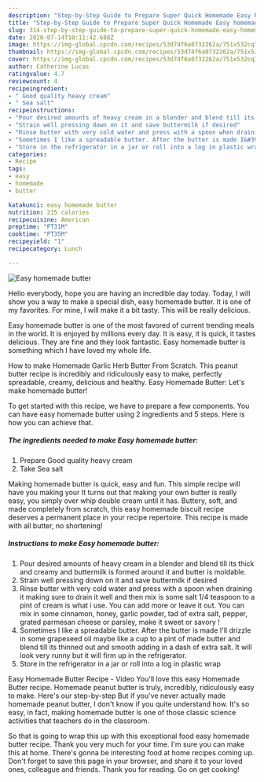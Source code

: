 ```yaml
---
description: "Step-by-Step Guide to Prepare Super Quick Homemade Easy homemade butter"
title: "Step-by-Step Guide to Prepare Super Quick Homemade Easy homemade butter"
slug: 314-step-by-step-guide-to-prepare-super-quick-homemade-easy-homemade-butter
date: 2020-07-14T10:11:42.688Z
image: https://img-global.cpcdn.com/recipes/53d74f6a0732262a/751x532cq70/easy-homemade-butter-recipe-main-photo.jpg
thumbnail: https://img-global.cpcdn.com/recipes/53d74f6a0732262a/751x532cq70/easy-homemade-butter-recipe-main-photo.jpg
cover: https://img-global.cpcdn.com/recipes/53d74f6a0732262a/751x532cq70/easy-homemade-butter-recipe-main-photo.jpg
author: Catherine Lucas
ratingvalue: 4.7
reviewcount: 4
recipeingredient:
- " Good quality heavy cream"
- " Sea salt"
recipeinstructions:
- "Pour desired amounts of heavy cream in a blender and blend till its thick and creamy and buttermilk is formed around it and butter is moldable."
- "Strain well pressing down on it and save buttermilk if desired"
- "Rinse butter with very cold water and press with a spoon when draining it making sure to drain it well and then mix is some salt 1/4 teaspoon to a pint of cream is what i use. You can add more or leave it out. You can mix in some cinnamon, honey, garlic powder, tad of extra salt, pepper, grated parmesan cheese or parsley, make it sweet or savory !"
- "Sometimes I like a spreadable butter. After the butter is made I&#39;ll drizzle in some grapeseed oil maybe like a cup to a pint of made butter and blend till its thinned out and smooth adding in a dash of extra salt. It will look very runny but it will firm up in the refrigerator."
- "Store in the refrigerator in a jar or roll into a log in plastic wrap"
categories:
- Recipe
tags:
- easy
- homemade
- butter

katakunci: easy homemade butter 
nutrition: 215 calories
recipecuisine: American
preptime: "PT31M"
cooktime: "PT35M"
recipeyield: "1"
recipecategory: Lunch

---
```



![Easy homemade butter](https://img-global.cpcdn.com/recipes/53d74f6a0732262a/751x532cq70/easy-homemade-butter-recipe-main-photo.jpg)

Hello everybody, hope you are having an incredible day today. Today, I will show you a way to make a special dish, easy homemade butter. It is one of my favorites. For mine, I will make it a bit tasty. This will be really delicious.

Easy homemade butter is one of the most favored of current trending meals in the world. It is enjoyed by millions every day. It is easy, it is quick, it tastes delicious. They are fine and they look fantastic. Easy homemade butter is something which I have loved my whole life.

How to make Homemade Garlic Herb Butter From Scratch. This peanut butter recipe is incredibly and ridiculously easy to make, perfectly spreadable, creamy, delicious and healthy. Easy Homemade Butter: Let&#39;s make homemade butter!


To get started with this recipe, we have to prepare a few components. You can have easy homemade butter using 2 ingredients and 5 steps. Here is how you can achieve that.

<!--inarticleads1-->

##### The ingredients needed to make Easy homemade butter:

1. Prepare  Good quality heavy cream
1. Take  Sea salt


Making homemade butter is quick, easy and fun. This simple recipe will have you making your It turns out that making your own butter is really easy, you simply over whip double cream until it has. Buttery, soft, and made completely from scratch, this easy homemade biscuit recipe deserves a permanent place in your recipe repertoire. This recipe is made with all butter, no shortening! 

<!--inarticleads2-->

##### Instructions to make Easy homemade butter:

1. Pour desired amounts of heavy cream in a blender and blend till its thick and creamy and buttermilk is formed around it and butter is moldable.
1. Strain well pressing down on it and save buttermilk if desired
1. Rinse butter with very cold water and press with a spoon when draining it making sure to drain it well and then mix is some salt 1/4 teaspoon to a pint of cream is what i use. You can add more or leave it out. You can mix in some cinnamon, honey, garlic powder, tad of extra salt, pepper, grated parmesan cheese or parsley, make it sweet or savory !
1. Sometimes I like a spreadable butter. After the butter is made I&#39;ll drizzle in some grapeseed oil maybe like a cup to a pint of made butter and blend till its thinned out and smooth adding in a dash of extra salt. It will look very runny but it will firm up in the refrigerator.
1. Store in the refrigerator in a jar or roll into a log in plastic wrap


Easy Homemade Butter Recipe - Video You&#39;ll love this easy Homemade Butter recipe. Homemade peanut butter is truly, incredibly, ridiculously easy to make. Here&#39;s our step-by-step But if you&#39;ve never actually made homemade peanut butter, I don&#39;t know if you quite understand how. It&#39;s so easy, in fact, making homemade butter is one of those classic science activities that teachers do in the classroom. 

So that is going to wrap this up with this exceptional food easy homemade butter recipe. Thank you very much for your time. I'm sure you can make this at home. There's gonna be interesting food at home recipes coming up. Don't forget to save this page in your browser, and share it to your loved ones, colleague and friends. Thank you for reading. Go on get cooking!

